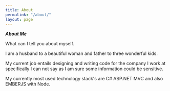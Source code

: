 ```yaml
---
title: About
permalink: "/about/"
layout: page
---
```


***About Me***

What can I tell you about myself.

I am a husband to a beautiful woman and father to three wonderful kids.

My current job entails designing and writing code for the company I work at specifically I can not say as I am sure some information could be sensitive.

My currently most used technology stack's are C# ASP.NET MVC and also EMBERJS with Node.



